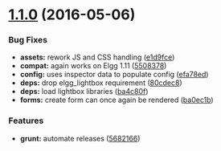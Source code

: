<a name="1.1.0"></a>
# [1.1.0](https://github.com/hypeJunction/Elgg-roles_ui/compare/1.0.2...v1.1.0) (2016-05-06)


### Bug Fixes

* **assets:** rework JS and CSS handling ([e1d9fce](https://github.com/hypeJunction/Elgg-roles_ui/commit/e1d9fce))
* **compat:** again works on Elgg 1.11 ([5508378](https://github.com/hypeJunction/Elgg-roles_ui/commit/5508378))
* **config:** uses inspector data to populate config ([efa78ed](https://github.com/hypeJunction/Elgg-roles_ui/commit/efa78ed))
* **deps:** drop elgg_lightbox requirement ([80cdec8](https://github.com/hypeJunction/Elgg-roles_ui/commit/80cdec8))
* **deps:** load lightbox libraries ([ba4c80f](https://github.com/hypeJunction/Elgg-roles_ui/commit/ba4c80f))
* **forms:** create form can once again be rendered ([ba0ec1b](https://github.com/hypeJunction/Elgg-roles_ui/commit/ba0ec1b))

### Features

* **grunt:** automate releases ([5682166](https://github.com/hypeJunction/Elgg-roles_ui/commit/5682166))



